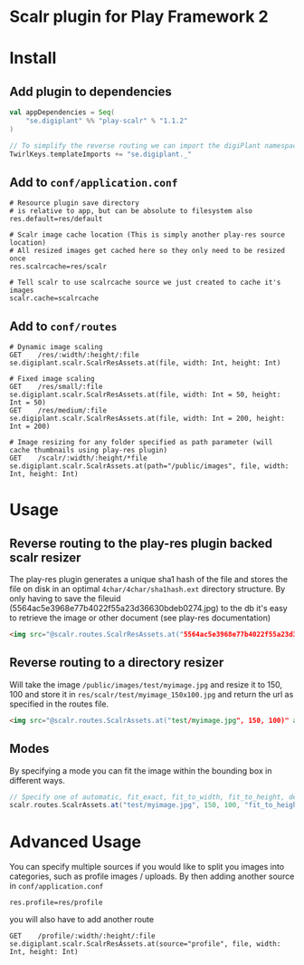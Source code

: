 # Scalr plugin for Play Framework 2

# Install

## Add plugin to dependencies
```scala
val appDependencies = Seq(
	"se.digiplant" %% "play-scalr" % "1.1.2"
)

// To simplify the reverse routing we can import the digiPlant namespace
TwirlKeys.templateImports += "se.digiplant._"
```

## Add to `conf/application.conf`
```
# Resource plugin save directory
# is relative to app, but can be absolute to filesystem also
res.default=res/default

# Scalr image cache location (This is simply another play-res source location)
# All resized images get cached here so they only need to be resized once
res.scalrcache=res/scalr

# Tell scalr to use scalrcache source we just created to cache it's images
scalr.cache=scalrcache
```

## Add to `conf/routes`
```
# Dynamic image scaling
GET    /res/:width/:height/:file      se.digiplant.scalr.ScalrResAssets.at(file, width: Int, height: Int)

# Fixed image scaling
GET    /res/small/:file               se.digiplant.scalr.ScalrResAssets.at(file, width: Int = 50, height: Int = 50)
GET    /res/medium/:file              se.digiplant.scalr.ScalrResAssets.at(file, width: Int = 200, height: Int = 200)

# Image resizing for any folder specified as path parameter (will cache thumbnails using play-res plugin)
GET    /scalr/:width/:height/*file    se.digiplant.scalr.ScalrAssets.at(path="/public/images", file, width: Int, height: Int)

```

# Usage

## Reverse routing to the play-res plugin backed scalr resizer
The play-res plugin generates a unique sha1 hash of the file and stores the file on disk in an optimal `4char/4char/sha1hash.ext` directory structure.
By only having to save the fileuid (5564ac5e3968e77b4022f55a23d36630bdeb0274.jpg) to the db it's easy to retrieve the image or other document (see play-res documentation)


```html
<img src="@scalr.routes.ScalrResAssets.at("5564ac5e3968e77b4022f55a23d36630bdeb0274.jpg", 150, 100)" alt="" />
```

## Reverse routing to a directory resizer
Will take the image `/public/images/test/myimage.jpg` and resize it to 150, 100 and store it in `res/scalr/test/myimage_150x100.jpg` and return the url as specified in the routes file.

```html
<img src="@scalr.routes.ScalrAssets.at("test/myimage.jpg", 150, 100)" alt="" />
```

## Modes
By specifying a mode you can fit the image within the bounding box in different ways.
```scala
// Specify one of automatic, fit_exact, fit_to_width, fit_to_height, default is automatic
scalr.routes.ScalrAssets.at("test/myimage.jpg", 150, 100, "fit_to_height")
```

# Advanced Usage
You can specify multiple sources if you would like to split you images into categories, such as profile images / uploads.
By then adding another source in `conf/application.conf`

```
res.profile=res/profile
```

you will also have to add another route

```
GET    /profile/:width/:height/:file      se.digiplant.scalr.ScalrResAssets.at(source="profile", file, width: Int, height: Int)
```
